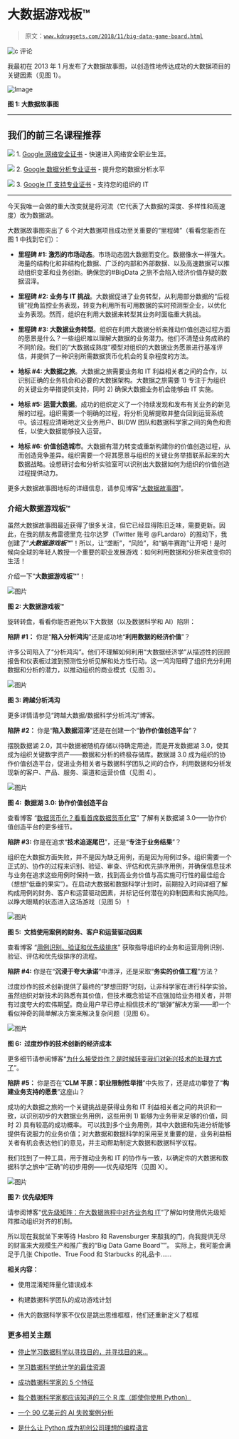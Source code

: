 # 大数据游戏板™

> 原文：[`www.kdnuggets.com/2018/11/big-data-game-board.html`](https://www.kdnuggets.com/2018/11/big-data-game-board.html)

![c](img/3d9c022da2d331bb56691a9617b91b90.png) 评论

我最初在 2013 年 1 月发布了大数据故事图，以创造性地传达成功的大数据项目的关键因素（见图 1）。

![Image](img/c048a236090a399b122562dc97946233.png)

**图 1: 大数据故事图**

* * *

## 我们的前三名课程推荐

![](img/0244c01ba9267c002ef39d4907e0b8fb.png) 1\. [Google 网络安全证书](https://www.kdnuggets.com/google-cybersecurity) - 快速进入网络安全职业生涯。

![](img/e225c49c3c91745821c8c0368bf04711.png) 2\. [Google 数据分析专业证书](https://www.kdnuggets.com/google-data-analytics) - 提升您的数据分析水平

![](img/0244c01ba9267c002ef39d4907e0b8fb.png) 3\. [Google IT 支持专业证书](https://www.kdnuggets.com/google-itsupport) - 支持您的组织的 IT

* * *

今天我唯一会做的重大改变就是将河流（它代表了大数据的深度、多样性和高速度）改为数据湖。

大数据故事图突出了 6 个对大数据项目成功至关重要的“里程碑”（看看您能否在图 1 中找到它们）：

+   **里程碑 #1: 激烈的市场动态**。市场动态因大数据而变化。数据像水一样强大。海量的结构化和非结构化数据、广泛的内部和外部数据、以及高速数据可以推动组织变革和业务创新。确保您的#BigData 之旅不会陷入经济价值存疑的数据沼泽。

+   **里程碑 #2: 业务与 IT 挑战**。大数据促进了业务转型，从利用部分数据的“后视镜”视角监控业务表现，转变为利用所有可用数据的实时预测型企业，以优化业务表现。然而，组织在利用大数据来转型其业务时面临重大挑战。

+   **里程碑 #3: 大数据业务转型**。组织在利用大数据分析来推动价值创造过程方面的愿景是什么？一些组织难以理解大数据的业务潜力。他们不清楚业务成熟的不同阶段。我们的“大数据成熟度”模型对组织的大数据业务愿景进行基准评估，并提供了一种识别所需数据货币化机会的复杂程度的方法。

+   **地标 #4: 大数据之旅**。大数据之旅需要业务和 IT 利益相关者之间的合作，以识别正确的业务机会和必要的大数据架构。大数据之旅需要 1) 专注于为组织的关键业务举措提供支持，同时 2) 确保大数据业务机会能够由 IT 实施。

+   **地标 #5: 运营大数据**。成功的组织定义了一个持续发现和发布有关业务的新见解的过程。组织需要一个明确的过程，将分析见解提取并整合回到运营系统中。该过程应清晰地定义业务用户、BI/DW 团队和数据科学家之间的角色和责任，以使大数据能够投入运营。

+   **地标 #6: 价值创造城市**。大数据有潜力转变或重新构建你的价值创造过程，从而创造竞争差异。组织需要一个将其愿景与组织的关键业务举措联系起来的大数据战略。设想研讨会和分析实验室可以识别出大数据如何为组织的价值创造过程提供动力。

更多大数据故事图地标的详细信息，请参见博客“[大数据故事图](https://infocus.dellemc.com/william_schmarzo/the-big-data-storymap/)”。

### **介绍大数据游戏板™**

虽然大数据故事图最近获得了很多关注，但它已经显得陈旧乏味，需要更新。因此，在我的朋友弗雷德里克·拉尔达罗（Twitter 账号 @FLardaro）的推动下，我创建了“***大数据游戏板™***”！所以，让“垄断”，“风险”，和“蜗牛赛跑”让开吧！是时候向全球的年轻人教授一个重要的职业发展游戏：如何利用数据和分析来改变你的生活！

介绍一下“**大数据游戏板™**”！

![图片](img/1df9adc15cad5ea96b86a8d7b239d9a6.png)

**图 2: 大数据游戏板™**

旋转转盘，看看你能否避免以下大数据（以及数据科学和 AI）陷阱：

**陷阱 #1：** 你是“**陷入分析鸿沟**”还是成功地“**利用数据的经济价值**”？

许多公司陷入了“分析鸿沟”。他们不理解如何利用“大数据经济学”从描述性的回顾报告和仪表板过渡到预测性分析见解和处方性行动。这一鸿沟阻碍了组织充分利用数据和分析的潜力，以推动组织的商业模式（见图 3）。

![图片](img/7e5e02b132e64f2c0048fb9e41f4ee85.png)

**图 3: 跨越分析鸿沟**

更多详情请参见“跨越大数据/数据科学分析鸿沟”博客。

**陷阱 #2：** 你是“**陷入数据沼泽**”还是在创建一个“**协作价值创造平台**”？

摆脱数据湖 2.0，其中数据被随机存储以待确定用途，而是开发数据湖 3.0，使其成为组织关键数字资产——数据和分析的终极存储库。数据湖 3.0 成为组织的协作价值创造平台，促进业务相关者与数据科学团队之间的合作，利用数据和分析发现新的客户、产品、服务、渠道和运营价值（见图 4）。

![图片](img/40ffd61cccaa8f00ac20d10ac3c47f87.png)

**图 4:  数据湖 3.0: 协作价值创造平台**

查看博客 “[数据货币化？看看首席数据货币化官](https://www.datasciencecentral.com/profiles/blogs/data-monetization-cue-the-chief-data-monetization-officer)” 了解有关数据湖 3.0——协作价值创造平台的更多细节。

**陷阱 #3:** 你是在追求“**技术追逐尾巴**”，还是“**专注于业务结果**”？

组织在大数据方面失败，并不是因为缺乏用例，而是因为用例过多。组织需要一个正式的、协作的过程来识别、验证、审查、评估和优先排序用例，并确保信息技术与业务在追求这些用例时保持一致，找到高业务价值与高实施可行性的最佳组合（想想“低垂的果实”）。在启动大数据和数据科学计划时，前期投入时间详细了解构成用例的财务、客户和运营驱动因素，并标记任何潜在的抑制因素和实施风险。以睁大眼睛的状态进入这场游戏（见图 5）！

![图片](img/19ae672482c36f5c5a5747031edb07f2.png)

**图 5:  文档使用案例的财务、客户和运营驱动因素**

查看博客 “[用例识别、验证和优先级排序](https://www.datasciencecentral.com/profiles/blogs/the-1-iot-challenge-use-case-identification-validation-and-1)” 获取指导组织的业务和运营用例识别、验证、评估和优先级排序的流程。

**陷阱 #4:** 你是在“**沉浸于夸大承诺**”中漂浮，还是采取“**务实的价值工程**”方法？

过度炒作的技术创新提供了最终的“梦想田野”时刻，让非科学家在进行科学实验。虽然组织对新技术的熟悉有其价值，但技术概念验证不应强加给业务相关者，并带有过度夸大的宏伟期望。商业用户早已停止相信技术的“银弹”解决方案——即一个看似神奇的简单解决方案来解决复杂问题（见图 6）。

![图片](img/4363f7c4d614b867d98b58115f41362c.png)

**图 6:  过度炒作的技术创新的经济成本**

更多细节请参阅博客“[为什么接受炒作？是时候转变我们对新兴技术的处理方式了](https://www.datasciencecentral.com/profiles/blogs/why-accept-the-hype-time-to-transform-how-we-approach-emerging?xg_source=activity)”。

**陷阱 #5：** 你是否在“**CLM 平原：职业限制性举措**”中失败了，还是成功攀登了“**构建业务支持的愿景**”这座山？

成功的大数据之旅的一个关键挑战是获得业务和 IT 利益相关者之间的共识和一致，以识别初步的大数据业务用例，这些用例 1) 能够为业务带来足够的价值，同时 2) 具有较高的成功概率。 可以找到多个业务用例，其中大数据和先进分析能够提供有说服力的业务价值；对大数据和数据科学的采用至关重要的是，业务利益相关者有机会表达他们的意见，并主动帮助制定大数据和数据科学议程。

我们找到了一种工具，用于推动业务和 IT 的协作与一致，以确定你的大数据和数据科学之旅中“正确”的初步用例——优先级矩阵（见图 X）。

![图片](img/9168d5861c749dea756791f32b6ad4f2.png)

**图 7: 优先级矩阵**

请参阅博客“[优先级矩阵：在大数据旅程中对齐业务和 IT](https://www.linkedin.com/pulse/prioritization-matrix-aligning-business-big-data-journey-schmarzo/)”了解如何使用优先级矩阵推动组织对齐的机制。

所以现在我就坐下来等待 Hasbro 和 Ravensburger 来敲我的门，向我提供无尽的财富来大规模生产和推广我的“Big Data Game Board™”。 实际上，我可能会满足于几张 Chipotle、True Food 和 Starbucks 的礼品卡……

**相关内容：**

+   使用混淆矩阵量化错误成本

+   构建数据科学团队的成功游戏计划

+   伟大的数据科学家不仅仅是跳出思维框框，他们还重新定义了框框

### 更多相关主题

+   [停止学习数据科学以寻找目的，并寻找目的来…](https://www.kdnuggets.com/2021/12/stop-learning-data-science-find-purpose.html)

+   [学习数据科学统计学的最佳资源](https://www.kdnuggets.com/2021/12/springboard-top-resources-learn-data-science-statistics.html)

+   [成功数据科学家的 5 个特征](https://www.kdnuggets.com/2021/12/5-characteristics-successful-data-scientist.html)

+   [每个数据科学家都应该知道的三个 R 库（即使你使用 Python）](https://www.kdnuggets.com/2021/12/three-r-libraries-every-data-scientist-know-even-python.html)

+   [一个 90 亿美元的 AI 失败案例分析](https://www.kdnuggets.com/2021/12/9b-ai-failure-examined.html)

+   [是什么让 Python 成为初创公司理想的编程语言](https://www.kdnuggets.com/2021/12/makes-python-ideal-programming-language-startups.html)
